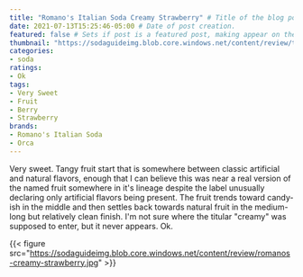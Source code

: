 ```yaml
---
title: "Romano's Italian Soda Creamy Strawberry" # Title of the blog post.
date: 2021-07-13T15:25:46-05:00 # Date of post creation.
featured: false # Sets if post is a featured post, making appear on the home page side bar.
thumbnail: "https://sodaguideimg.blob.core.windows.net/content/review/thumbs/romanos-creamy-strawberry.jpg" # Sets thumbnail image appearing inside card on homepage.
categories:
- soda
ratings:
- Ok
tags:
- Very Sweet
- Fruit
- Berry
- Strawberry
brands:
- Romano's Italian Soda
- Orca
---
```


Very sweet. Tangy fruit start that is somewhere between classic artificial and natural flavors, enough that I can believe this was near a real version of the named fruit somewhere in it's lineage despite the label unusually declaring only artificial flavors being present. The fruit trends toward candy-ish in the middle and then settles back towards natural fruit in the medium-long but relatively clean finish. I'm not sure where the titular "creamy" was supposed to enter, but it never appears. Ok.

{{< figure src="https://sodaguideimg.blob.core.windows.net/content/review/romanos-creamy-strawberry.jpg" >}}